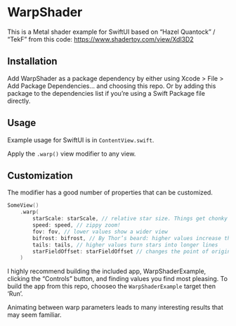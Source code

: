 # WarpShader

This is a Metal shader example for SwiftUI based on “Hazel Quantock” / “TekF” from this code: https://www.shadertoy.com/view/Xdl3D2

## Installation

Add WarpShader as a package dependency by either using Xcode > File > Add Package Dependencies… and choosing this repo. Or by adding this package to the dependencies list if you’re using a Swift Package file directly. 

## Usage

Example usage for SwiftUI is in `ContentView.swift`.

Apply the `.warp()` view modifier to any view.

## Customization

The modifier has a good number of properties that can be customized.

```swift
SomeView()
    .warp(
        starScale: starScale, // relative star size. Things get chonky around 3.5 or so
        speed: speed, // zippy zoom!
        fov: fov, // lower values show a wider view
        bifrost: bifrost, // By Thor’s beard: higher values increase the red-blue separation of stars
        tails: tails, // higher values turn stars into longer lines
        starFieldOffset: starFieldOffset // changes the point of origin of stars
    )
```

I highly recommend building the included app, WarpShaderExample, clicking the “Controls” button, and finding values you find most pleasing. To build the app from this repo, chooseo the `WarpShaderExample` target then ‘Run’.

Animating between warp parameters leads to many interesting results that may seem familiar.
